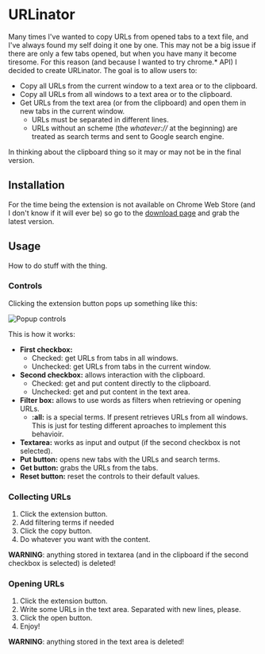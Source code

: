 URLinator
===============================

Many times I've wanted to copy URLs from opened tabs to a text file, and I've
always found my self doing it one by one. This may not be a big issue if there
are only a few tabs opened, but when you have many it become tiresome. For this
reason (and because I wanted to try chrome.* API) I decided to create URLinator.
The goal is to allow users to:

* Copy all URLs from the current window to a text area or to the clipboard.
* Copy all URLs from all windows to a text area or to the clipboard.
* Get URLs from the text area (or from the clipboard) and open them in
new tabs in the current window.
    + URLs must be separated in different lines.
    + URLs without an scheme (the _whatever://_ at the beginning) are treated as
	  search terms and sent to Google search engine.

In thinking about the clipboard thing so it may or may not be in the final version.

Installation
------------

For the time being the extension is not available on Chrome Web Store (and I
don't know if it will ever be) so go to the
[download page](URLinator/downloads "Download page") and grab the latest version.

Usage
-----

How to do stuff with the thing.

### Controls

Clicking the extension button pops up something like this:

![Popup controls](http://dl.dropbox.com/u/5226030/URLinator/popup.png "Popup controls")

This is how it works:

* **First checkbox:**
    - Checked: get URLs from tabs in all windows.
    - Unchecked: get URLs from tabs in the current window.
* **Second checkbox:** allows interaction with the clipboard.
    - Checked: get and put content directly to the clipboard.
    - Unchecked: get and put content in the text area.
* **Filter box:** allows to use words as filters when retrieving or opening URLs.
    - **:all:** is a special terms. If present retrieves URLs from all windows.
	This is just for testing different aproaches to implement this behavioir.
* **Textarea:** works as input and output (if the second checkbox is not selected).
* **Put button:** opens new tabs with the URLs and search terms.
* **Get button:** grabs the URLs from the tabs.
* **Reset button:** reset the controls to their default values.

### Collecting URLs

1. Click the extension button.
2. Add filtering terms if needed
3. Click the copy button.
4. Do whatever you want with the content.

**WARNING**: anything stored in textarea (and in the clipboard if the second checkbox is selected) is deleted!


### Opening URLs

1. Click the extension button.
2. Write some URLs in the text area. Separated with new lines, please.
3. Click the open button.
4. Enjoy!

**WARNING**: anything stored in the text area is deleted!

